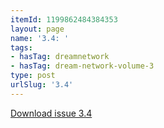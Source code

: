 ```yaml
---
itemId: 1199862484384353
layout: page
name: '3.4: '
tags:
- hasTag: dreamnetwork
- hasTag: dream-network-volume-3
type: post
urlSlug: '3.4'
---
```

<a href="files/pdfs/Volume_3/3.4-The-Dream-Network_Volume-3_No-4.pdf" download="">Download issue 3.4</a>